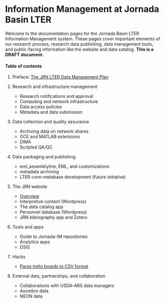 # Information Management at Jornada Basin LTER

Welcome to the documentation pages for the Jornada Basin LTER Information Management system. These pages cover important elements of our research process, research data publishing, data management tools, and public-facing information like the website and data catalog.  **This is a DRAFT document.**

#### Table of contents

1. Preface: [The JRN LTER Data Management Plan](JRN_LTER_data_management_plan.v3.md)

2. Research and infrastructure management
    - Research notifications and approval
    - Computing and network infrastructure
    - Data access policies
    - Metadata and data submission

3. Data collection and quality assurance
    - Archiving data on network shares
    - GCE and MATLAB extensions
    - DIMA
    - Scripted QA/QC

4. Data packaging and publishing
    - eml_assemblyline, EML, and customizations
    - metadata archiving
    - LTER-core-metabase development (future initiative)

5. The JRN website
    - [Overview](website.md)
    - Interpretive content (Wordpress)
    - The data catalog app
    - Personnel database (Wordpress)
    - JRN bibliography app and Zotero

6. Tools and apps
    - Guide to Jornada-IM repositories
    - Analytics apps
    - DSIS

7. Hacks
    - [Parse trello boards to CSV format](parse_trello_boards.md)

8. External data, partnerships, and collaboration
    - Collaborations with USDA-ARS data managers
    - Asombro data
    - NEON data

